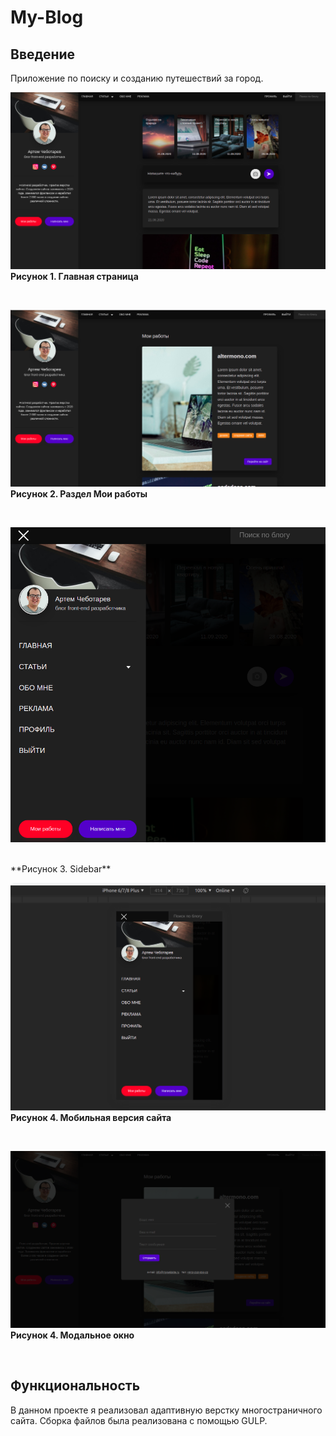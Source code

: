 # My-Blog

## Введение
Приложение по поиску и созданию путешествий за город.

![](3.png)
<br>
**Рисунок 1. Главная страница**

<br>

![](1.png)
<br>
**Рисунок 2. Раздел Мои работы**

<br>

![](4.png)

<br>
**Рисунок 3. Sidebar**

<br>

![](5.png)
<br>
**Рисунок 4. Мобильная версия сайта**

<br>

![](2.png)
<br>
**Рисунок 4. Модальное окно**

<br>

## Функциональность
В данном проекте я реализовал адаптивную верстку многостраничного сайта. Сборка файлов была реализована с помощью GULP.
